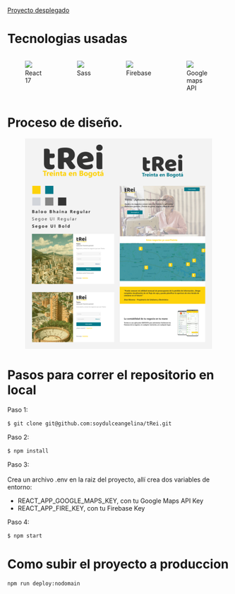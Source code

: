 [Proyecto desplegado](https://trei-bogota.surge.sh)

# Tecnologias usadas

<div style="display:flex">
    <figure>
        <img src="https://upload.wikimedia.org/wikipedia/commons/thumb/4/47/React.svg/100px-React.svg.png" width="100px">
        <caption>React 17</caption>
    </figure>
    <figure>
        <img src="https://upload.wikimedia.org/wikipedia/commons/thumb/9/96/Sass_Logo_Color.svg/245px-Sass_Logo_Color.svg.png" width="100px">
        <caption>Sass</caption>
    </figure>
    <figure>
        <img src="https://upload.wikimedia.org/wikipedia/commons/thumb/3/37/Firebase_Logo.svg/245px-Firebase_Logo.svg.png" width="100px">
        <caption>Firebase</caption>
    </figure>
    <figure>
        <img src="https://upload.wikimedia.org/wikipedia/commons/thumb/d/dc/Google_Maps_Logo.svg/245px-Google_Maps_Logo.svg.png" width="100px">
        <caption>Google maps API</caption>
    </figure>
</div>

# Proceso de diseño.

<figure>
    <img src="./src/assets/ui.jpg" style="width:500px">
</figure>

# Pasos para correr el repositorio en local

Paso 1: 
```sh
$ git clone git@github.com:soydulceangelina/tRei.git
```

Paso 2:
```sh
$ npm install
```

Paso 3: <br/><br/>
Crea un archivo .env en la raiz del proyecto, allí crea dos variables de entorno:
- REACT_APP_GOOGLE_MAPS_KEY, con tu Google Maps API Key
- REACT_APP_FIRE_KEY, con tu Firebase Key

Paso 4:
```sh
$ npm start
```

# Como subir el proyecto a produccion

```sh
npm run deploy:nodomain
```